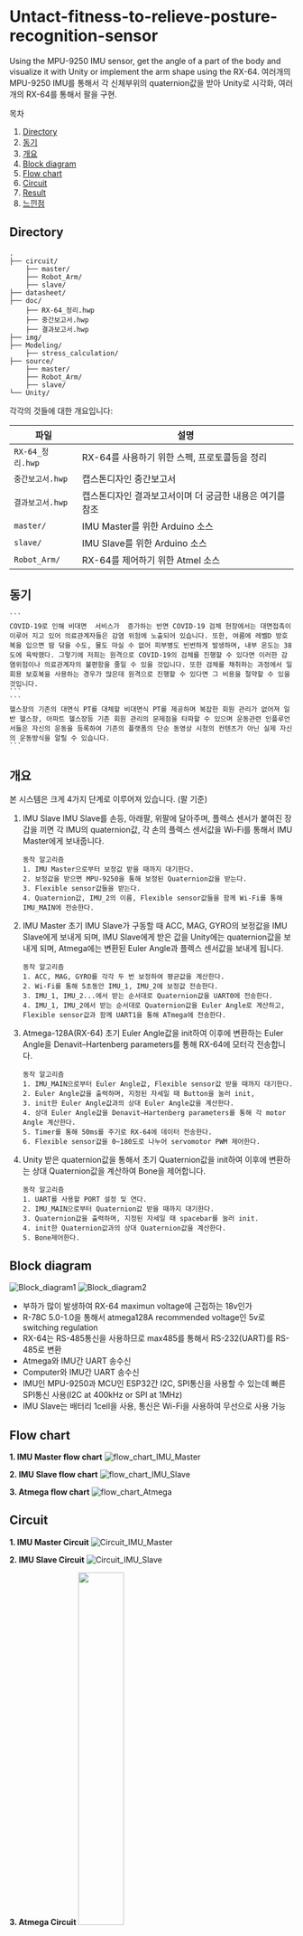 # Untact-fitness-to-relieve-posture-recognition-sensor
Using the MPU-9250 IMU sensor, get the angle of a part of the body and visualize it with Unity or implement the arm shape using the RX-64.
여러개의 MPU-9250 IMU를 통해서 각 신체부위의 quaternion값을 받아 Unity로 시각화, 여러개의 RX-64를 통해서 팔을 구현.

목차
1. [Directory](#Directory)
2. [동기](#동기)
3. [개요](#개요)
4. [Block diagram](#Block-diagram)
5. [Flow chart](#Flow-chart)
6. [Circuit](#Circuit)
7. [Result](#Result)
8. [느낀점](#느낀점)


## Directory
```
.
├── circuit/
    ├── master/
    ├── Robot_Arm/
    ├── slave/
├── datasheet/
├── doc/
    ├── RX-64_정리.hwp
    ├── 중간보고서.hwp
    ├── 결과보고서.hwp
├── img/
├── Modeling/
    ├── stress_calculation/
├── source/
    ├── master/
    ├── Robot_Arm/
    ├── slave/
└── Unity/
```

각각의 것들에 대한 개요입니다:

| 파일 | 설명 |
| -------- | ----------- |
| `RX-64_정리.hwp` | RX-64를 사용하기 위한 스펙, 프로토콜등을 정리 |
| `중간보고서.hwp` | 캡스톤디자인 중간보고서 |
| `결과보고서.hwp` | 캡스톤디자인 결과보고서이며 더 궁금한 내용은 여기를 참조 |
| `master/` | IMU Master를 위한 Arduino 소스 |
| `slave/` | IMU Slave를 위한 Arduino 소스 |
| `Robot_Arm/` | RX-64를 제어하기 위한 Atmel 소스 |


## 동기
    ```
	COVID-19로 인해 비대면  서비스가  증가하는 반면 COVID-19 검체 현장에서는 대면접촉이  이루어 지고 있어 의료관계자들은 감염 위험에 노출되어 있습니다. 또한, 여름에 레벨D 방호복을 입으면 땀 닦을 수도, 물도 마실 수 없어 피부병도 빈번하게 발생하며, 내부 온도는 38도에 육박했다. 그렇기에 저희는 원격으로 COVID-19의 검체를 진행할 수 있다면 이러한 감염위험이나 의료관계자의 불편함을 줄일 수 있을 것입니다. 또한 검체를 채취하는 과정에서 일회용 보호복을 사용하는 경우가 많은데 원격으로 진행할 수 있다면 그 비용을 절약할 수 있을 것입니다.
    ```
    ```
    헬스장의 기존의 대면식 PT를 대체할 비대면식 PT를 제공하며 복잡한 회원 관리가 없어져 일반 헬스장, 아파트 헬스장등 기존 회원 관리의 문제점을 타파할 수 있으며 운동관련 인플루언서들은 자신의 운동을 등록하여 기존의 플랫폼의 단순 동영상 시청의 컨텐츠가 아닌 실제 자신의 운동방식을 알릴 수 있습니다.
    ```


## 개요
본 시스템은 크게 4가지 단계로 이루어져 있습니다. (팔 기준)
1. IMU Slave
IMU Slave를 손등, 아래팔, 위팔에 달아주며, 플렉스 센서가 붙여진 장갑을 끼면 각 IMU의 quaternion값, 각 손의 플렉스 센서값을 Wi-Fi를 통해서 IMU Master에게 보내줍니다.
    ```
	동작 알고리즘    
	1. IMU Master으로부터 보정값 받을 때까지 대기한다.
	2. 보정값을 받으면 MPU-9250을 통해 보정된 Quaternion값을 받는다.
    3. Flexible sensor값들을 받는다.
	4. Quaternion값, IMU_2의 이름, Flexible sensor값들을 함께 Wi-Fi를 통해 IMU_MAIN에 전송한다.
    ```

2. IMU Master
초기 IMU Slave가 구동할 때 ACC, MAG, GYRO의 보정값을 IMU Slave에게 보내게 되며, IMU Slave에게 받은 값을 Unity에는 quaternion값을 보내게 되며, Atmega에는 변환된 Euler Angle과 플렉스 센서값을 보내게 됩니다.
    ```
	동작 알고리즘
	1. ACC, MAG, GYRO를 각각 두 번 보정하여 평균값을 계산한다.
	2. Wi-Fi를 통해 5초동안 IMU_1, IMU_2에 보정값 전송한다.
	3. IMU_1, IMU_2...에서 받는 순서대로 Quaternion값을 UART0에 전송한다.
	4. IMU_1, IMU_2에서 받는 순서대로 Quaternion값을 Euler Angle로 계산하고, Flexible sensor값과 함께 UART1을 통해 ATmega에 전송한다.
    ```

3. Atmega-128A(RX-64)
초기 Euler Angle값을 init하여 이후에 변환하는 Euler Angle을 Denavit–Hartenberg parameters를 통해 RX-64에 모터각 전송합니다.
    ```
	동작 알고리즘
	1. IMU_MAIN으로부터 Euler Angle값, Flexible sensor값 받을 때까지 대기한다.
	2. Euler Angle값을 출력하며, 지정된 자세일 때 Button을 눌러 init,
	3. init한 Euler Angle값과의 상대 Euler Angle값을 계산한다.
	4. 상대 Euler Angle값을 Denavit–Hartenberg parameters를 통해 각 motor Angle 계산한다.
	5. Timer를 통해 50ms를 주기로 RX-64에 데이터 전송한다.
	6. Flexible sensor값을 0~180도로 나누어 servomotor PWM 제어한다.
    ```

4. Unity
받은 quaternion값을 통해서 초기 Quaternion값을 init하여 이후에 변환하는 상대 Quaternion값을 계산하여 Bone을 제어합니다.
    ```
	동작 알고리즘
	1. UART를 사용할 PORT 설정 및 연다.
	2. IMU_MAIN으로부터 Quaternion값 받을 때까지 대기한다.
	3. Quaternion값을 출력하며, 지정된 자세일 때 spacebar를 눌러 init.
	4. init한 Quaternion값과의 상대 Quaternion값을 계산한다.
	5. Bone제어한다.
    ```


## Block diagram
![Block_diagram1](./img/Block_diagram1.png) ![Block_diagram2](./img/Block_diagram2.png)
* 부하가 많이 발생하여 RX-64 maximun voltage에 근접하는 18v인가
* R-78C 5.0-1.0을 통해서 atmega128A recommended voltage인 5v로 switching regulation
* RX-64는 RS-485통신을 사용하므로 max485를 통해서 RS-232(UART)를 RS-485로 변환
* Atmega와 IMU간 UART 송수신
* Computer와 IMU간 UART 송수신
* IMU인 MPU-9250과 MCU인 ESP32간 I2C, SPI통신을 사용할 수 있는데 빠른 SPI통신 사용(I2C at 400kHz or SPI at 1MHz)
* IMU Slave는 배터리 1cell을 사용, 통신은 Wi-Fi을 사용하여 무선으로 사용 가능


## Flow chart
**1. IMU Master flow chart**
![flow_chart_IMU_Master](./img/flow_chart_IMU_Master.png)  

**2. IMU Slave flow chart**
![flow_chart_IMU_Slave](./img/flow_chart_IMU_Slave.png)

**3. Atmega flow chart**
![flow_chart_Atmega](./img/flow_chart_Atmega.png)


## Circuit
**1. IMU Master Circuit**
![Circuit_IMU_Master](./img/Circuit_IMU_Master.png)  

**2. IMU Slave Circuit**
![Circuit_IMU_Slave](./img/Circuit_IMU_Slave.png)

**3. Atmega Circuit**
<img src = "./img/Circuit_atmega1.png" width = "40%"> <img src = "./img/Circuit_atmega2.png" width = "40%">



## Result
![result1](./img/result1.gif)
실제 프로토타입으로 개발하였던 센서를 기반으로 atmega와 연동하여 RX-64를 구동하는 것을 보여줍니다.

![result2](./img/result2.gif)
실제 프로토타입으로 개발하였던 센서를 기반으로 Unity와 연동하여 스마트미러를 통해 데이터를 받아오는 것을 보여줍니다.


## 느낀점
1. 현재 COVID-19가 창궐하면서 언택트 시대에서 온택트 시대로 넘어가고 있습니다. 온택트 시대는 온라인을 통해 대면을 하는 것으로 소비자들의 간접적 경험을 심어줄 수 있는 체험 미디어가 있느냐 없느냐인데, 저희가 만든 로봇팔과 같이 소비자에게 행동을 보여줌으로써 간접적 경험을 심어줄 수 있습니다. 또한 이뿐만 아니라 공장 내 작업자의 협동로봇 간편 티칭으로도 사용할 수 있습니다. 4차 산업혁명의 주요 과제로 근로자와 함께 근로공간을 공유하여 사용하는 사례가 많은데 협동로봇을 제어에는 전문가가 투입되지만 본 솔루션을 통해 작업자의 신체에 센서를 부착하여 원격으로 작업을 수행할 수 있을 것입니다.
2. IMU를 통해서 로봇 팔을 제작, 제어하는데에는 많은 분야의 지식이 필요하고 생각보다 잘 안된게 아쉽습니다.
3. 로봇 팔의 모터를 더 강력한 모터를 사용, 모터를 추가하여 자유도를 높이고 싶지만 자원의 제약으로 사용하지 못하는게 아쉽습니다.
4. Magwick Filter와 보정을 모두 했지만 오차가 존재하며 특히 Yaw값의 누적오차가 발생했습니다.
4. 생각외로 servomotor는 전류소모가 매우 크다는 것을 알게 되었습니다.